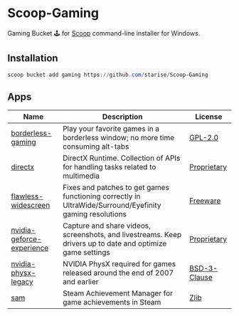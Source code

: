 # Scoop-Gaming

Gaming Bucket 🕹️ for [Scoop](https://scoop.sh/) command-line installer for Windows.

## Installation

```powershell
scoop bucket add gaming https://github.com/starise/Scoop-Gaming
```

## Apps

<!-- <apps> -->
<!-- The following table was inserted by makeindex.py -->
<!-- Your edits will be lost the next time makeindex.py is run -->
|Name|Description|License|
|----|-----------|-------|
|[borderless-gaming](https://github.com/Codeusa/Borderless-Gaming)|Play your favorite games in a borderless window; no more time consuming alt-tabs|[GPL-2.0](https://spdx.org/licenses/GPL-2.0.html "https://spdx.org/licenses/GPL-2.0.html")|
|[directx](https://www.microsoft.com/en-us/download/details.aspx?id=35)|DirectX Runtime. Collection of APIs for handling tasks related to multimedia|[Proprietary](https://en.m.wikipedia.org/wiki/Software_license#Proprietary_software_licenses "https://en.m.wikipedia.org/wiki/Software_license#Proprietary_software_licenses")|
|[flawless-widescreen](https://www.flawlesswidescreen.org)|Fixes and patches to get games functioning correctly in UltraWide/Surround/Eyefinity gaming resolutions|[Freeware](https://www.flawlesswidescreen.org/fws/core/licences/Summary.txt "https://www.flawlesswidescreen.org/fws/core/licences/Summary.txt")|
|[nvidia-geforce-experience](https://www.nvidia.com/en-us/geforce/geforce-experience)|Capture and share videos, screenshots, and livestreams. Keep drivers up to date and optimize game settings|[Proprietary](https://www.nvidia.com/en-us/about-nvidia/eula-agreement/ "https://www.nvidia.com/en-us/about-nvidia/eula-agreement/")|
|[nvidia-physx-legacy](https://www.nvidia.com/object/physx-9.13.0604-legacy-driver.html)|NVIDIA PhysX required for games released around the end of 2007 and earlier|[BSD-3-Clause](https://gameworksdocs.nvidia.com/PhysX/4.0/documentation/PhysXGuide/Manual/License.html "https://gameworksdocs.nvidia.com/PhysX/4.0/documentation/PhysXGuide/Manual/License.html")|
|[sam](https://github.com/gibbed/SteamAchievementManager)|Steam Achievement Manager for game achievements in Steam|[Zlib](https://spdx.org/licenses/Zlib.html "https://spdx.org/licenses/Zlib.html")|
